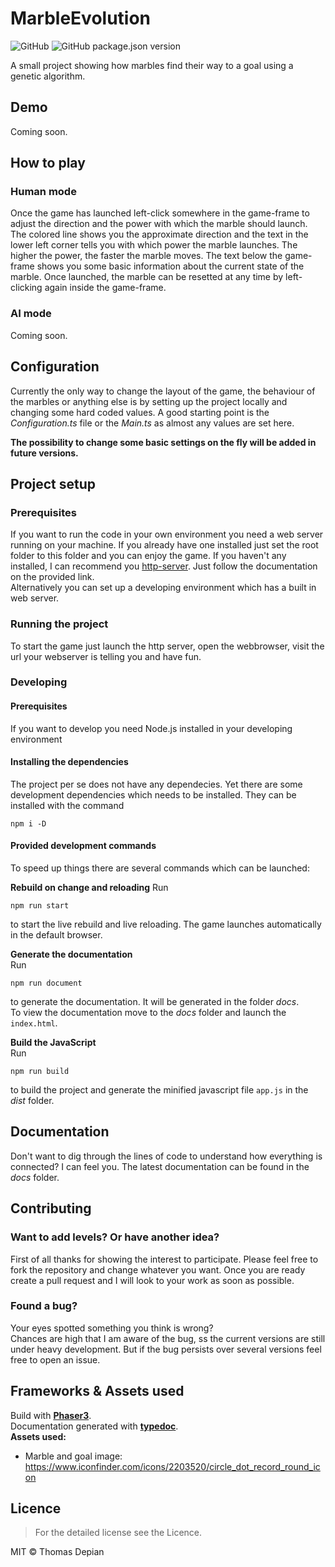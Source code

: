 # MarbleEvolution
![GitHub](https://img.shields.io/github/license/ThomasDepian/MarbleEvolution)
![GitHub package.json version](https://img.shields.io/github/package-json/v/ThomasDepian/MarbleEvolution)

A small project showing how marbles find their way to a goal using a genetic algorithm.

## Demo
Coming soon.

## How to play
### Human mode
Once the game has launched left-click somewhere in the game-frame to adjust the direction and the power with which the marble should launch. The colored line shows you the approximate direction and the text in the lower left corner tells you with which power the marble launches. The higher the power, the faster the marble moves.
The text below the game-frame shows you some basic information about the current state of the marble. Once launched, the marble can be resetted at any time by left-clicking again inside the game-frame.
### AI mode
Coming soon.

## Configuration
Currently the only way to change the layout of the game, the behaviour of the marbles or anything else is by setting up the project locally and changing some hard coded values. A good starting point is the _Configuration.ts_ file or the _Main.ts_ as almost any values are set here.

**The possibility to change some basic settings on the fly will be added in future versions.**

## Project setup
### Prerequisites
If you want to run the code in your own environment you need a web server running on your machine.
If you already have one installed just set the root folder to this folder and you can enjoy the game. If you haven't any installed, I can recommend you [http-server](https://www.npmjs.com/package/http-server). Just follow the documentation on the provided link.   
Alternatively you can set up a developing environment which has a built in web server.
### Running the project
To start the game just launch the http server, open the webbrowser, visit the url your webserver is telling you and have fun.
### Developing 
#### Prerequisites
If you want to develop you need Node.js installed in your developing environment
#### Installing the dependencies
The project per se does not have any dependecies. Yet there are some development dependencies which needs to be installed. They can be installed with the command
```
npm i -D
```
#### Provided development commands
To speed up things there are several commands which can be launched:

**Rebuild on change and reloading**
Run
```
npm run start
```
to start the live rebuild and live reloading. The game launches automatically in the default browser.

**Generate the documentation**  
Run
```
npm run document
```
to generate the documentation. It will be generated in the folder _docs_.  
To view the documentation move to the _docs_ folder and launch the `index.html`.  

**Build the JavaScript**  
Run
```
npm run build
```
to build the project and generate the minified javascript file `app.js` in the _dist_ folder.

## Documentation
Don't want to dig through the lines of code to understand how everything is connected? I can feel you. The latest documentation can be found in the _docs_ folder.


## Contributing
### Want to add levels? Or have another idea?
First of all thanks for showing the interest to participate. Please feel free to fork the repository and change whatever you want. Once you are ready create a pull request and I will look to your work as soon as possible.
### Found a bug?
Your eyes spotted something you think is wrong?   
Chances are high that I am aware of the bug, ss the current versions are still under heavy development. But if the bug persists over several versions feel free to open an issue. 

## Frameworks & Assets used
Build with [**Phaser3**](https://phaser.io/phaser3).  
Documentation generated with [**typedoc**](https://typedoc.org/).  
**Assets used:**
- Marble and goal image: https://www.iconfinder.com/icons/2203520/circle_dot_record_round_icon


## Licence
> For the detailed license see the Licence.

MIT &copy; Thomas Depian


